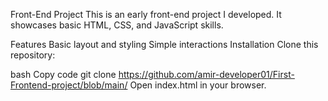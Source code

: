 Front-End Project
This is an early front-end project I developed. It showcases basic HTML, CSS, and JavaScript skills.

Features
Basic layout and styling
Simple interactions
Installation
Clone this repository:

bash
Copy code
git clone https://github.com/amir-developer01/First-Frontend-project/blob/main/
Open index.html in your browser.

